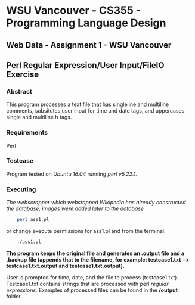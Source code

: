 # WSU Vancouver - CS355 - Programming Language Design
## Web Data - Assignment 1 - WSU Vancouver
## Perl Regular Expression/User Input/FileIO Exercise
### Abstract
This program processes a text file that has singleline and multiline comments, subsitutes user input for time and date tags, and uppercases single and multiline h tags.

### Requirements
Perl

### Testcase
Program tested on *Ubuntu 16.04* running *perl v5.22.1.*

### Executing
*The webscrapper which websrapped Wikipedia has already constructed the database, images were added later to the database*
```sh
    perl ass1.pl
```
or change execute permissions for ass1.pl and from the terminal:
```sh
    ./ass1.pl
```

**The program keeps the original file and generates an .output file and a .backup file (appends that to the filename, for example: testcase1.txt --> testcase1.txt.output and testcase1.txt.output).**

User is prompted for time, date, and the file to process (testcase1.txt).  Testcase1.txt contains strings that are processed with perl *regular expressions.*  Examples of processed files can be found in the **/output** folder.
